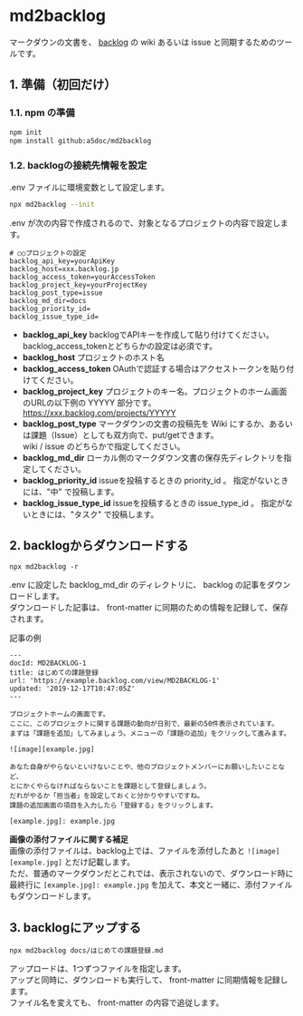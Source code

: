 md2backlog
==========

マークダウンの文書を、 [backlog](https://backlog.com/ja/) の wiki あるいは issue と同期するためのツールです。

## 1. 準備（初回だけ）

### 1.1. npm の準備

```bash
npm init
npm install github:a5doc/md2backlog

```

### 1.2. backlogの接続先情報を設定

.env ファイルに環境変数として設定します。

```bash
npx md2backlog --init
```

.env が次の内容で作成されるので、対象となるプロジェクトの内容で設定します。

```
# ○○プロジェクトの設定
backlog_api_key=yourApiKey
backlog_host=xxx.backlog.jp
backlog_access_token=yourAccessToken
backlog_project_key=yourProjectKey
backlog_post_type=issue
backlog_md_dir=docs
backlog_priority_id=
backlog_issue_type_id=
```

* **backlog_api_key**
    backlogでAPIキーを作成して貼り付けてください。
    backlog_access_tokenとどちらかの設定は必須です。
* **backlog_host**
    プロジェクトのホスト名
* **backlog_access_token**
    OAuthで認証する場合はアクセストークンを貼り付けてください。
* **backlog_project_key**
    プロジェクトのキー名。プロジェクトのホーム画面のURLの以下例の YYYYY 部分です。  
    https://xxx.backlog.com/projects/YYYYY
* **backlog_post_type**
    マークダウンの文書の投稿先を Wiki にするか、あるいは課題（Issue）としても双方向で、put/getできます。  
    wiki / issue のどちらかで指定してください。
* **backlog_md_dir**
    ローカル側のマークダウン文書の保存先ディレクトリを指定してください。
* **backlog_priority_id**
    issueを投稿するときの priority_id 。
    指定がないときには、"中" で投稿します。
* **backlog_issue_type_id**
    issueを投稿するときの issue_type_id 。
    指定がないときには、"タスク" で投稿します。


## 2. backlogからダウンロードする

```
npx md2backlog -r
```

.env に設定した backlog_md_dir のディレクトリに、 backlog の記事をダウンロードします。  
ダウンロードした記事は、 front-matter に同期のための情報を記録して、保存されます。

記事の例

```
---
docId: MD2BACKLOG-1
title: はじめての課題登録
url: 'https://example.backlog.com/view/MD2BACKLOG-1'
updated: '2019-12-17T10:47:05Z'
---

プロジェクトホームの画面です。
ここに、このプロジェクトに関する課題の動向が日別で、最新の50件表示されています。
まずは「課題を追加」してみましょう。メニューの「課題の追加」をクリックして進みます。

![image][example.jpg]

あなた自身がやらないといけないことや、他のプロジェクトメンバーにお願いしたいことなど、
とにかくやらなければならないことを課題として登録しましょう。
だれがやるか「担当者」を設定しておくと分かりやすいですね。 
課題の追加画面の項目を入力したら「登録する」をクリックします。

[example.jpg]: example.jpg
```

**画像の添付ファイルに関する補足**  
画像の添付ファイルは、backlog上では、ファイルを添付したあと `![image][example.jpg]` とだけ記載します。  
ただ、普通のマークダウンだとこれでは、表示されないので、ダウンロード時に最終行に `[example.jpg]: example.jpg` を加えて、本文と一緒に、添付ファイルもダウンロードします。

## 3. backlogにアップする

```
npx md2backlog docs/はじめての課題登録.md
```

アップロードは、1つずつファイルを指定します。  
アップと同時に、ダウンロードも実行して、 front-matter に同期情報を記録します。  
ファイル名を変えても、 front-matter の内容で追従します。

